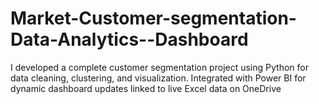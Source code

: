 # Market-Customer-segmentation-Data-Analytics--Dashboard
I developed a complete customer segmentation project using Python for data cleaning, clustering, and visualization. Integrated with Power BI for dynamic dashboard updates linked to live Excel data on OneDrive
